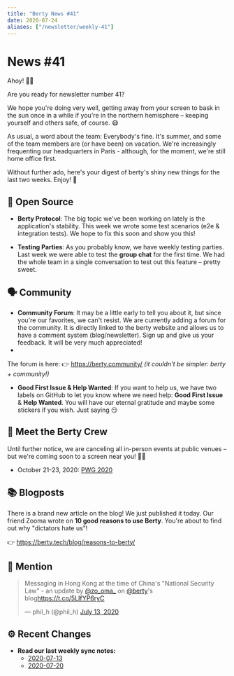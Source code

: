 ```yaml
---
title: "Berty News #41"
date: 2020-07-24
aliases: ["/newsletter/weekly-41"]
---
```


# News #41

Ahoy! 🏴‍☠️

Are you ready for newsletter number 41? 

We hope you're doing very well, getting away from your screen to bask in the sun once in a while if you're in the northern hemisphere – keeping yourself and others safe, of course. 😷 

As usual, a word about the team: Everybody's fine. It's summer, and some of the team members are (or have been) on vacation. We're increasingly frequenting our headquarters in Paris - although, for the moment, we're still home office first. 

Without further ado, here's your digest of berty's shiny new things for the last two weeks. Enjoy! 🧡


## 🚀 Open Source


* **Berty Protocol**: The big topic we've been working on lately is the application's stability. This week we wrote some test scenarios (e2e & integration tests). We hope to fix this soon and show you this! 

* **Testing Parties**: As you probably know, we have weekly testing parties. Last week we were able to test the **group chat** for the first time. We had the whole team in a single conversation to test out this feature – pretty sweet.



## 🗣️ Community

* **Community Forum**: It may be a little early to tell you about it, but since you're our favorites, we can't resist. We are currently adding a forum for the community. It is directly linked to the berty website and allows us to have a comment system (blog/newsletter). Sign up and give us your feedback. It will be very much appreciated!
* 
The forum is here: 👉 https://berty.community/
_(it couldn't be simpler: berty + community!)_
 



* **Good First Issue & Help Wanted**: If you want to help us, we have two labels on GitHub to let you know where we need help: **Good First Issue** & **Help Wanted**. You will have our eternal gratitude and maybe some stickers if you wish. Just saying 😏




## 🎉 Meet the Berty Crew

Until further notice, we are canceling all in-person events at public venues – but we're coming soon to a screen near you! 🚧🚧

* October 21-23, 2020: [PWG 2020](https://www.planetiers.com/worldgathering/)



## 📚 Blogposts

There is a brand new article on the blog! We just published it today. Our friend Zooma wrote on **10 good reasons to use Berty**. You're about to find out why "dictators hate us"! 

👉 https://berty.tech/blog/reasons-to-berty/


## 💌 Mention 

<blockquote class="twitter-tweet"><p lang="en" dir="ltr">Messaging in Hong Kong at the time of China&#39;s &quot;National Security Law&quot; - an update by <a href="https://twitter.com/zo_oma_?ref_src=twsrc%5Etfw">@zo_oma_</a> on <a href="https://twitter.com/berty?ref_src=twsrc%5Etfw">@berty</a>&#39;s blog<a href="https://t.co/5LIfYP6ryC">https://t.co/5LIfYP6ryC</a></p>&mdash; phil_h (@phil_h) <a href="https://twitter.com/phil_h/status/1282711183766806528?ref_src=twsrc%5Etfw">July 13, 2020</a></blockquote> <script async src="https://platform.twitter.com/widgets.js" charset="utf-8"></script>



## ⚙️ Recent Changes


* **Read our last weekly sync notes:**
    * [2020-07-13](https://github.com/berty/community/blob/master/meeting-notes/2020/Q3/2020-07-13--staff-team-weekly-sync.md)
    * [2020-07-20](https://github.com/berty/community/blob/master/meeting-notes/2020/Q3/2020-07-20--staff-team-weekly-sync.md)

